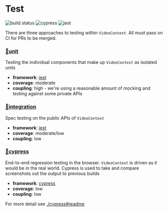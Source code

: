 # Test

![build status](https://travis-ci.org/bbc/VideoContext.svg?branch=master)
![cypress](https://img.shields.io/badge/testing-cypress-informational.svg)
![jest](https://img.shields.io/badge/testing-jest-informational.svg?style=flat&logo=jest)

There are three approaches to testing within `VideoContext`. All must pass on CI for PRs to be merged.

### [🔗unit](./unit)

Testing the individual components that make up `VideoContext` as isolated units

- **framework**: [jest](https://jestjs.io/)
- **coverage**: moderate
- **coupling**: high - we're using a reasonable amount of mocking and testing against some private APIs

### [🔗integration](./integration)

Spec testing on the public APIs of `VideoContext`

- **framework**: [jest](https://jestjs.io/)
- **coverage**: moderate/low
- **coupling**: low

### [🔗cypress](./cypress)

End-to-end regression testing in the browser. `VideoContext` is driven as it would be in the real world.
Cypress is used to take and compare screenshots out the output to previous builds

- **framework**: [cypress](https://www.cypress.io/)
- **coverage**: low
- **coupling**: low

For more detail see [./cypress#readme](./cypress#readme)
